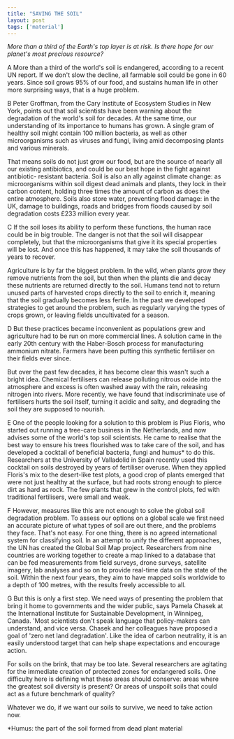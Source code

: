 ```yaml
---
title: "SAVING THE SOIL"
layout: post
tags: ['material']
---
```


*More than a third of the Earth's top layer is at risk. Is there hope for our planet's most precious resource?*

A  More than a third of the world's soil is endangered, according to a recent UN report. If we don't slow the decline, all farmable soil could be gone in 60 years. Since soil grows 95% of our food, and sustains human life in other more surprising ways, that is a huge problem.

B  Peter Groffman, from the Cary Institute of Ecosystem Studies in New York, points out that soil scientists have been warning about the degradation of the world's soil for decades. At the same time, our understanding of its importance to humans has grown. A single gram of healthy soil might contain 100 million bacteria, as well as other microorganisms such as viruses and fungi, living amid decomposing plants and various minerals.

That means soils do not just grow our food, but are the source of nearly all our existing antibiotics, and could be our best hope in the fight against antibiotic- resistant bacteria. Soil is also an ally against climate change: as microorganisms within soil digest dead animals and plants, they lock in their carbon content, holding three times the amount of carbon as does the entire atmosphere. Soils also store water, preventing flood damage: in the UK, damage to buildings, roads and bridges from floods caused by soil degradation costs £233 million every year.

C  If the soil loses its ability to perform these functions, the human race could be in big trouble. The danger is not that the soil will disappear completely, but that the microorganisms that give it its special properties will be lost. And once this has happened, it may take the soil thousands of years to recover.

Agriculture is by far the biggest problem. In the wild, when plants grow they remove nutrients from the soil, but then when the plants die and decay these nutrients are returned directly to the soil. Humans tend not to return unused parts of harvested crops directly to the soil to enrich it, meaning that the soil gradually becomes less fertile. In the past we developed strategies to get around the problem, such as regularly varying the types of crops grown, or leaving fields uncultivated for a season.

D  But these practices became inconvenient as populations grew and agriculture had to be run on more commercial lines. A solution came in the early 20th century with the Haber-Bosch process for manufacturing ammonium nitrate. Farmers have been putting this synthetic fertiliser on their fields ever since.

But over the past few decades, it has become clear this wasn't such a bright idea. Chemical fertilisers can release polluting nitrous oxide into the atmosphere and excess is often washed away with the rain, releasing nitrogen into rivers. More recently, we have found that indiscriminate use of fertilisers hurts the soil itself, turning it acidic and salty, and degrading the soil they are supposed to nourish.

E  One of the people looking for a solution to this problem is Pius Floris, who started out running a tree-care business in the Netherlands, and now advises some of the world's top soil scientists. He came to realise that the best way to ensure his trees flourished was to take care of the soil, and has developed a cocktail of beneficial bacteria, fungi and humus* to do this. Researchers at the University of Valladolid in Spain recently used this cocktail on soils destroyed by years of fertiliser overuse. When they applied Floris's mix to the desert-like test plots, a good crop of plants emerged that were not just healthy at the surface, but had roots strong enough to pierce dirt as hard as rock. The few plants that grew in the control plots, fed with traditional fertilisers, were small and weak.

F  However, measures like this are not enough to solve the global soil degradation problem. To assess our options on a global scale we first need an accurate picture of what types of soil are out there, and the problems they face. That's not easy. For one thing, there is no agreed international system for classifying soil. In an attempt to unify the different approaches, the UN has created the Global Soil Map project. Researchers from nine countries are working together to create a map linked to a database that can be fed measurements from field surveys, drone surveys, satellite imagery, lab analyses and so on to provide real-time data on the state of the soil. Within the next four years, they aim to have mapped soils worldwide to a depth of 100 metres, with the results freely accessible to all.

G  But this is only a first step. We need ways of presenting the problem that bring it home to governments and the wider public, says Pamela Chasek at the International Institute for Sustainable Development, in Winnipeg, Canada. 'Most scientists don't speak language that policy-makers can understand, and vice versa. Chasek and her colleagues have proposed a goal of 'zero net land degradation'. Like the idea of carbon neutrality, it is an easily understood target that can help shape expectations and encourage action.

For soils on the brink, that may be too late. Several researchers are agitating for the immediate creation of protected zones for endangered soils. One difficulty here is defining what these areas should conserve: areas where the greatest soil diversity is present? Or areas of unspoilt soils that could act as a future benchmark of quality?

Whatever we do, if we want our soils to survive, we need to take action now.

*Humus: the part of the soil formed from dead plant material
